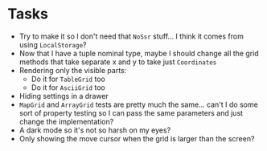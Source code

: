 # Tasks
* Try to make it so I don't need that `NoSsr` stuff... I think it comes from using `LocalStorage`?
* Now that I have a tuple nominal type, maybe I should change all the grid methods that take separate x and y to take just `Coordinates`
* Rendering only the visible parts:
  * Do it for `TableGrid` too
  * Do it for `AsciiGrid` too
* Hiding settings in a drawer
* `MapGrid` and `ArrayGrid` tests are pretty much the same... can't I do some sort of property testing so I can pass the same parameters and just change the implementation?
* A dark mode so it's not so harsh on my eyes?
* Only showing the move cursor when the grid is larger than the screen?
